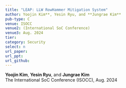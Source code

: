 ```yaml
---
title: "LEAP: LLW RowHammer Mitigation System"
author: Yoojin Kim**, Yesin Ryu, and **Jungrae Kim**
pub-type: C
venue: ISOCC
venue2: (International SoC Conference)
venue3: Aug. 2024
tier: 
category: Security
select: n
url_paper:
url_ppt:
url_github:
---
```


**Yoojin Kim**, **Yesin Ryu**, and **Jungrae Kim** <br>
The International SoC Conference (ISOCC), Aug. 2024
